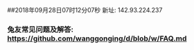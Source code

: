 ##2018年09月28日07时12分07秒 新址: 142.93.224.237
### 兔友常见问题及解答: https://github.com/wanggonging/d/blob/w/FAQ.md
